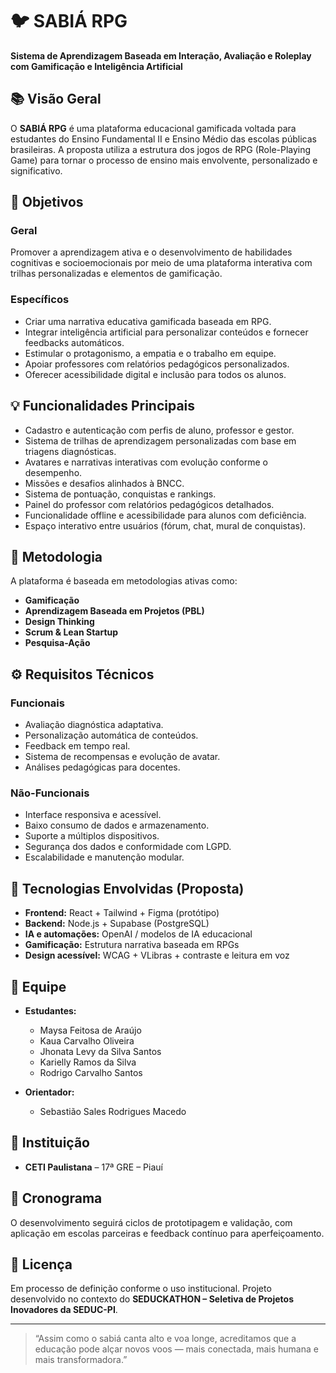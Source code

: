 # 🐦 SABIÁ RPG

**Sistema de Aprendizagem Baseada em Interação, Avaliação e Roleplay com Gamificação e Inteligência Artificial**

## 📚 Visão Geral

O **SABIÁ RPG** é uma plataforma educacional gamificada voltada para estudantes do Ensino Fundamental II e Ensino Médio das escolas públicas brasileiras. A proposta utiliza a estrutura dos jogos de RPG (Role-Playing Game) para tornar o processo de ensino mais envolvente, personalizado e significativo.

## 🎯 Objetivos

### Geral
Promover a aprendizagem ativa e o desenvolvimento de habilidades cognitivas e socioemocionais por meio de uma plataforma interativa com trilhas personalizadas e elementos de gamificação.

### Específicos
- Criar uma narrativa educativa gamificada baseada em RPG.
- Integrar inteligência artificial para personalizar conteúdos e fornecer feedbacks automáticos.
- Estimular o protagonismo, a empatia e o trabalho em equipe.
- Apoiar professores com relatórios pedagógicos personalizados.
- Oferecer acessibilidade digital e inclusão para todos os alunos.

## 💡 Funcionalidades Principais

- Cadastro e autenticação com perfis de aluno, professor e gestor.
- Sistema de trilhas de aprendizagem personalizadas com base em triagens diagnósticas.
- Avatares e narrativas interativas com evolução conforme o desempenho.
- Missões e desafios alinhados à BNCC.
- Sistema de pontuação, conquistas e rankings.
- Painel do professor com relatórios pedagógicos detalhados.
- Funcionalidade offline e acessibilidade para alunos com deficiência.
- Espaço interativo entre usuários (fórum, chat, mural de conquistas).

## 🧠 Metodologia

A plataforma é baseada em metodologias ativas como:
- **Gamificação**
- **Aprendizagem Baseada em Projetos (PBL)**
- **Design Thinking**
- **Scrum & Lean Startup**
- **Pesquisa-Ação**

## ⚙️ Requisitos Técnicos

### Funcionais
- Avaliação diagnóstica adaptativa.
- Personalização automática de conteúdos.
- Feedback em tempo real.
- Sistema de recompensas e evolução de avatar.
- Análises pedagógicas para docentes.

### Não-Funcionais
- Interface responsiva e acessível.
- Baixo consumo de dados e armazenamento.
- Suporte a múltiplos dispositivos.
- Segurança dos dados e conformidade com LGPD.
- Escalabilidade e manutenção modular.

## 🧪 Tecnologias Envolvidas (Proposta)

- **Frontend:** React + Tailwind + Figma (protótipo)
- **Backend:** Node.js + Supabase (PostgreSQL)
- **IA e automações:** OpenAI / modelos de IA educacional
- **Gamificação:** Estrutura narrativa baseada em RPGs
- **Design acessível:** WCAG + VLibras + contraste e leitura em voz

## 👥 Equipe

- **Estudantes:**  
  - Maysa Feitosa de Araújo  
  - Kaua Carvalho Oliveira  
  - Jhonata Levy da Silva Santos  
  - Karielly Ramos da Silva  
  - Rodrigo Carvalho Santos  

- **Orientador:**  
  - Sebastião Sales Rodrigues Macedo

## 🏫 Instituição

- **CETI Paulistana** – 17ª GRE – Piauí

## 📆 Cronograma

O desenvolvimento seguirá ciclos de prototipagem e validação, com aplicação em escolas parceiras e feedback contínuo para aperfeiçoamento.

## 📄 Licença

Em processo de definição conforme o uso institucional. Projeto desenvolvido no contexto do **SEDUCKATHON – Seletiva de Projetos Inovadores da SEDUC-PI**.

---

> “Assim como o sabiá canta alto e voa longe, acreditamos que a educação pode alçar novos voos — mais conectada, mais humana e mais transformadora.”
